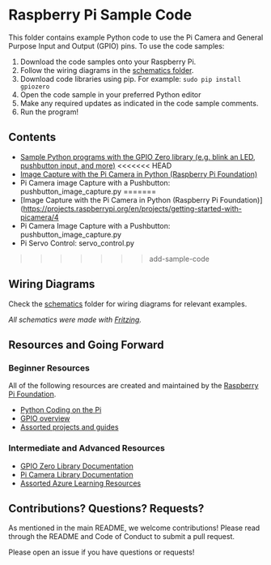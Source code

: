 # Raspberry Pi Sample Code

This folder contains example Python code to use the Pi Camera and General Purpose Input and Output (GPIO) pins. To use the code samples:
1. Download the code samples onto your Raspberry Pi.
1. Follow the wiring diagrams in the [schematics folder](./schematics).
1. Download code libraries using pip. For example:
``` sudo pip install gpiozero ```
1. Open the code sample in your preferred Python editor 
1. Make any required updates as indicated in the code sample comments.
1. Run the program!

## Contents
* [Sample Python programs with the GPIO Zero library (e.g. blink an LED, pushbutton input, and more)](https://gpiozero.readthedocs.io/en/stable/recipes.html)
<<<<<<< HEAD
* [Image Capture with the Pi Camera in Python (Raspberry Pi Foundation)](https://projects.raspberrypi.org/en/projects/getting-started-with-picamera/4)
* Pi Camera image Capture with a Pushbutton: pushbutton_image_capture.py 
=======
* [Image Capture with the Pi Camera in Python (Raspberry Pi Foundation)](https://projects.raspberrypi.org/en/projects/getting-started-with-picamera/4
* Pi Camera Image Capture with a Pushbutton: pushbutton_image_capture.py 
* Pi Servo Control: servo_control.py
>>>>>>> add-sample-code

## Wiring Diagrams
Check the [schematics](./schematics) folder for wiring diagrams for relevant examples.

*All schematics were made with [Fritzing](https://fritzing.org/).*

## Resources and Going Forward
### Beginner Resources
All of the following resources are created and maintained by the [Raspberry Pi Foundation](https://www.raspberrypi.org/).
* [Python Coding on the Pi](https://www.raspberrypi.org/documentation/usage/python/README.md)
* [GPIO overview ](https://www.raspberrypi.org/documentation/usage/gpio/)
* [Assorted projects and guides](https://projects.raspberrypi.org/en)

### Intermediate and Advanced Resources
* [GPIO Zero Library Documentation](https://gpiozero.readthedocs.io/en/stable/)
* [Pi Camera Library Documentation](https://picamera.readthedocs.io/en/release-1.13/)
* [Assorted Azure Learning Resources](https://docs.microsoft.com/en-us/learn/azure/)


## Contributions? Questions? Requests?
As mentioned in the main README, we welcome contributions! Please read through the README and Code of Conduct to submit a pull request.

Please open an issue if you have questions or requests!
